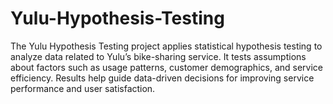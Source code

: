 # Yulu-Hypothesis-Testing
The Yulu Hypothesis Testing project applies statistical hypothesis testing to analyze data related to Yulu’s bike-sharing service. It tests assumptions about factors such as usage patterns, customer demographics, and service efficiency. Results help guide data-driven decisions for improving service performance and user satisfaction.
